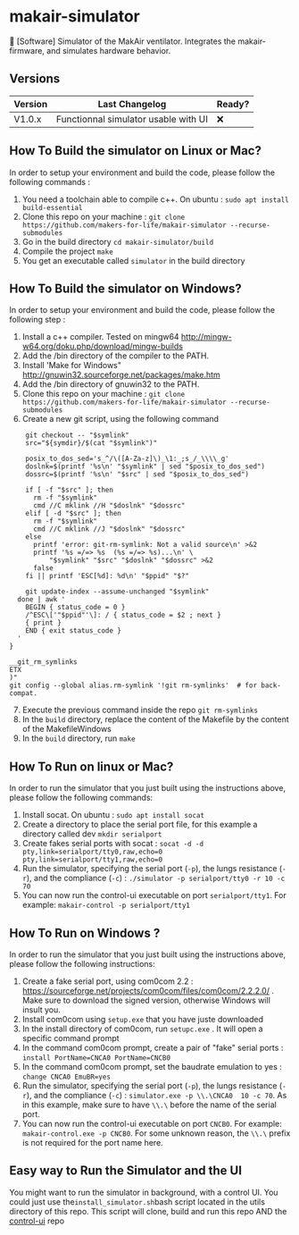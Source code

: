 # makair-simulator
🥽 [Software] Simulator of the MakAir ventilator. Integrates the makair-firmware, and simulates hardware behavior.


## Versions

| Version | Last Changelog | Ready? |
| ------- | -------------- | ------ |
| V1.0.x | Functionnal simulator usable with UI | ❌

## How To Build the simulator on Linux or Mac?

In order to setup your environment and build the code, please follow the following commands :

1. You need a toolchain able to compile c++. On ubuntu : `sudo apt install build-essential `
2. Clone this repo on your machine : `git clone https://github.com/makers-for-life/makair-simulator --recurse-submodules`
3. Go in the build directory `cd makair-simulator/build`
4. Compile the project `make`
5. You get an executable called `simulator` in the build directory

## How To Build the simulator on Windows?

In order to setup your environment and build the code, please follow the following step :

1. Install a c++ compiler. Tested on mingw64 http://mingw-w64.org/doku.php/download/mingw-builds
2. Add the /bin directory of the compiler to the PATH.
3. Install 'Make for Windows" http://gnuwin32.sourceforge.net/packages/make.htm
4. Add the /bin directory of gnuwin32 to the PATH.
5. Clone this repo on your machine : `git clone https://github.com/makers-for-life/makair-simulator --recurse-submodules`
6. Create a new git script, using the following command 
```
    git checkout -- "$symlink"
    src="${symdir}/$(cat "$symlink")"

    posix_to_dos_sed='s_^/\([A-Za-z]\)_\1:_;s_/_\\\\_g'
    doslnk=$(printf '%s\n' "$symlink" | sed "$posix_to_dos_sed")
    dossrc=$(printf '%s\n' "$src" | sed "$posix_to_dos_sed")

    if [ -f "$src" ]; then
      rm -f "$symlink"
      cmd //C mklink //H "$doslnk" "$dossrc"
    elif [ -d "$src" ]; then
      rm -f "$symlink"
      cmd //C mklink //J "$doslnk" "$dossrc"
    else
      printf 'error: git-rm-symlink: Not a valid source\n' >&2
      printf '%s =/=> %s  (%s =/=> %s)...\n' \
          "$symlink" "$src" "$doslnk" "$dossrc" >&2
      false
    fi || printf 'ESC[%d]: %d\n' "$ppid" "$?"

    git update-index --assume-unchanged "$symlink"
  done | awk '
    BEGIN { status_code = 0 }
    /^ESC\['"$ppid"'\]: / { status_code = $2 ; next }
    { print }
    END { exit status_code }
  '
}

__git_rm_symlinks
ETX
)"
git config --global alias.rm-symlink '!git rm-symlinks'  # for back-compat.
```
7. Execute the previous command inside the repo `git rm-symlinks`
8. In the `build` directory, replace the content of the Makefile by the content of the MakefileWindows
9. In the `build` directory, run `make`

## How To Run on linux or Mac?

In order to run the simulator that you just built using the instructions above, please follow the following commands:
1. Install socat. On ubuntu : `sudo apt install socat `
2. Create a directory to place the serial port file, for this example a directory called dev `mkdir serialport `
3. Create fakes serial ports with socat : `socat -d -d pty,link=serialport/tty0,raw,echo=0 pty,link=serialport/tty1,raw,echo=0 `
4. Run the simulator, specifying the serial port (`-p`), the lungs resistance (`-r`), and the compliance (`-c`) : `./simulator -p serialport/tty0 -r 10 -c 70`
5. You can now run the control-ui executable on port `serialport/tty1`. For example: `makair-control -p serialport/tty1`

## How To Run on Windows ?

In order to run the simulator that you just built using the instructions above, please follow the following instructions:
1. Create a fake serial port, using com0com 2.2 : https://sourceforge.net/projects/com0com/files/com0com/2.2.2.0/ . Make sure to download the signed version, otherwise Windows will insult you.
2. Install com0com using `setup.exe` that you have juste downloaded
3. In the install directory of com0com, run `setupc.exe` . It will open a specific command prompt
4. In the command com0com prompt, create a pair of "fake" serial ports : `install PortName=CNCA0 PortName=CNCB0`
5. In the command com0com prompt, set the baudrate emulation to yes : `change CNCA0 EmuBR=yes`
6. Run the simulator, specifying the serial port (`-p`), the lungs resistance (`-r`), and the compliance (`-c`) : `simulator.exe -p \\.\CNCA0  10 -c 70`. As in this example, make sure to have `\\.\` before the name of the serial port.
7. You can now run the control-ui executable on port `CNCB0`. For example: `makair-control.exe -p CNCB0`. For some unknown reason, the `\\.\` prefix is not required for the port name here.

## Easy way to Run the Simulator and the UI
You might want to run the simulator in background, with a control UI. You could just use the` install_simulator.sh `bash script located in the utils directory of this repo.
This script will clone, build and run this repo AND the [control-ui](https://github.com/makers-for-life/makair-control-ui) repo

